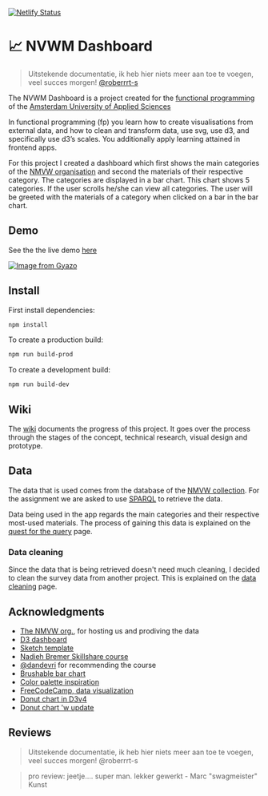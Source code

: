 [![Netlify Status](https://api.netlify.com/api/v1/badges/1c5f5275-6038-4ca7-b8d4-32f12e188f72/deploy-status)](https://app.netlify.com/sites/make-frontend-data/deploys)

# 📈 NVWM Dashboard
> Uitstekende documentatie, ik heb hier niets meer aan toe te voegen, veel succes morgen! [@roberrrt-s](https://github.com/MartijnKeesmaat/functional-programming/issues/24)

The NVWM Dashboard is a project created for the [functional programming](https://github.com/cmda-tt/course-19-20/tree/master/functional-programming) of the [Amsterdam University of Applied Sciences](https://www.hva.nl/)

In functional programming (fp) you learn how to create visualisations from external data, and how to clean and transform data, use svg, use d3, and specifically use d3’s scales. You additionally apply learning attained in frontend apps.

For this project I created a dashboard which first shows the main categories of the [NMVW organisation](https://collectie.wereldculturen.nl/#/query/a399dc40-72c2-48e0-9675-654ffc84570f) and second the materials of their respective category. The categories are displayed in a bar chart. This chart shows 5 categories. If the user scrolls he/she can view all categories. The user will be greeted with the materials of a category when clicked on a bar in the bar chart.

## Demo
See the the live demo [here](https://make-frontend-data.netlify.com/)

[![Image from Gyazo](https://i.gyazo.com/370d181aa181813bc5236b1939552b56.gif)](https://gyazo.com/370d181aa181813bc5236b1939552b56)

## Install
First install dependencies:

```sh
npm install
```

To create a production build:

```sh
npm run build-prod
```

To create a development build:

```sh
npm run build-dev
```

## Wiki
The [wiki](https://github.com/MartijnKeesmaat/functional-programming/wiki) documents the progress of this project. It goes over the process through the stages of the concept, technical research, visual design and prototype.

## Data
The data that is used comes from the database of the [NMVW collection](https://collectie.wereldculturen.nl/). For the assignment we are asked to use [SPARQL](https://www.w3.org/TR/rdf-sparql-query/) to retrieve the data. 

Data being used in the app regards the main categories and their respective most-used materials. The process of gaining this data is explained on the [quest for the query](https://github.com/MartijnKeesmaat/functional-programming/wiki/Quest-for-the-query) page.

### Data cleaning
Since the data that is being retrieved doesn't need much cleaning, I decided to clean the survey data from another project. This is explained on the [data cleaning](https://github.com/MartijnKeesmaat/functional-programming/wiki/Data-cleaning-exercise) page.

## Acknowledgments
- [The NMVW org.](https://collectie.wereldculturen.nl/), for hosting us and prodiving the data
- [D3 dashboard](http://bl.ocks.org/NPashaP/96447623ef4d342ee09b)
- [Sketch template](https://www.ls.graphics/charts)
- [Nadieh Bremer Skillshare course](https://www.skillshare.com/classes/Data-Visualization-Customizing-Charts-for-Beauty-Impact/84030568/projects)
- [@dandevri](https://github.com/dandevri) for recommending the course
- [Brushable bar chart](http://bl.ocks.org/nbremer/4c015860931fb6a13afc7bac51f40b43)
- [Color palette inspiration](https://colorhunt.co/palette/361)
- [FreeCodeCamp, data visualization](https://www.freecodecamp.org/learn/data-visualization)
- [Donut chart in D3v4](https://codepen.io/zakariachowdhury/pen/EZeGJy)
- [Donut chart 'w update](http://bl.ocks.org/dbuezas/9306799)

## Reviews
> Uitstekende documentatie, ik heb hier niets meer aan toe te voegen, veel succes morgen! @roberrrt-s

> pro review: jeetje.... super man. lekker gewerkt - Marc "swagmeister" Kunst



